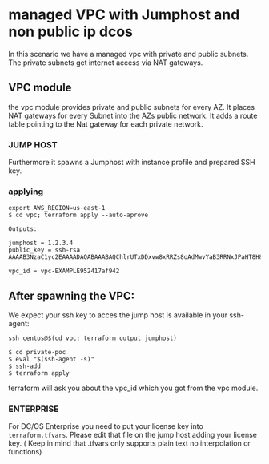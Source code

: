 # managed VPC with Jumphost and non public ip dcos
In this scenario we have a managed vpc with private and public subnets. The private subnets get internet access via NAT gateways.

## VPC module
the vpc module provides private and public subnets for every AZ. It places NAT gateways for every Subnet into the AZs public network. It adds a route table pointing to the Nat gateway for each private network.

### JUMP HOST
Furthermore it spawns a Jumphost with instance profile and prepared SSH key.

### applying
```
export AWS_REGION=us-east-1
$ cd vpc; terraform apply --auto-aprove

Outputs:

jumphost = 1.2.3.4
public_key = ssh-rsa AAAAB3NzaC1yc2EAAAADAQABAAABAQChlrUTxDDxvw8xRRZs8oAdMwvYaB3RRNxJPaHT8H8W0XuMewAEsGc5lh3tOdz2x2zAJ8/ZVnIQt8CJM3nS8wa59HJbJZTyEYcIx+5Nk/EwYBNJM22RsAUGB5xsTgt+6GzUy13/ec8NwSUTxtYYLIkYxiUe7WufEbpHldAKbDNfHngB0aDWYb5VQVufppDU14JoQjIiK4QFqC8hgSZPUMecY4hgbZxh8B3ERm74m/FrGqmz+UIuTmx5Vvyc/Dgg2TA6OKiBGp1PDgF0sJ/8Sy5iYvXk2ZR4s5TQeR19DJgmBDPWIu6v3Uud3sb4WFyslBs53X+vYN7qRdVzzSwi1p6j

vpc_id = vpc-EXAMPLE952417af942
```


## After spawning the VPC:
We expect your ssh key to acces the jump host is available in your ssh-agent:

```
ssh centos@$(cd vpc; terraform output jumphost)

$ cd private-poc
$ eval "$(ssh-agent -s)"
$ ssh-add
$ terraform apply
```

terraform will ask you about the vpc_id which you got from the vpc module.

### ENTERPRISE
For DC/OS Enterprise you need to put your license key into `terraform.tfvars`. Please edit that file on the jump host adding your license key. ( Keep in mind that .tfvars only supports plain text no interpolation or functions)
